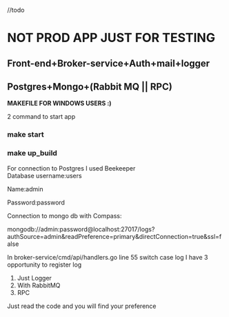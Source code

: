 //todo

# NOT PROD APP JUST FOR TESTING

## Front-end+Broker-service+Auth+mail+logger

## Postgres+Mongo+(Rabbit MQ || RPC)


**MAKEFILE FOR WINDOWS USERS    :)**

2 command to start app

### make start

### make up_build


For connection to Postgres I used Beekeeper  
Database username:users

Name:admin

Password:password


Connection to mongo db with Compass:

mongodb://admin:password@localhost:27017/logs?authSource=admin&readPreference=primary&directConnection=true&ssl=false

In broker-service/cmd/api/handlers.go line 55 switch case log I have 3 opportunity to register log
1. Just Logger
2. With RabbitMQ
3. RPC 

Just read the code and you will find your preference 